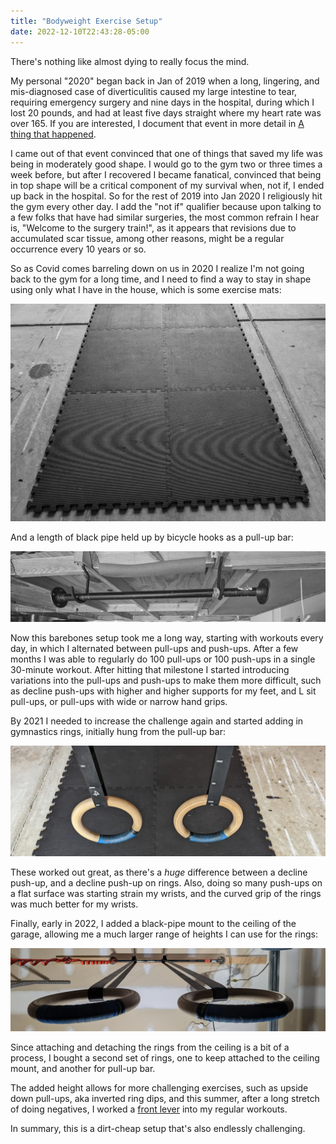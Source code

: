 ```yaml
---
title: "Bodyweight Exercise Setup"
date: 2022-12-10T22:43:28-05:00
---
```


There's nothing like almost dying to really focus the mind.

My personal "2020" began back in Jan of 2019 when a long, lingering, and mis-diagnosed
case of diverticulitis caused my large intestine to tear, requiring emergency
surgery and nine days in the hospital, during which I lost 20 pounds, and had at least
five days straight where my heart rate was over 165.
If you are interested, I document that event in more detail in [A thing that happened](/news/2019/01/a-thing-that-happened/).

I came out of that event convinced that one of things that saved my life
was being in moderately good shape. I would go to the gym two or three times
a week before, but after I recovered I became fanatical, convinced that being in top
shape will be a critical component of my survival when, not if, I ended up
back in the hospital. So for the rest of 2019 into Jan 2020 I religiously hit the gym
every other day. I add the "not if" qualifier because upon talking to a few folks that
have had similar surgeries, the most common refrain I hear is, "Welcome to
the surgery train!", as it appears that revisions due to accumulated scar tissue, among other
reasons, might be a regular occurrence every 10 years or so.

So as Covid comes barreling down on us in 2020 I realize I'm not going back to the gym
for a long time, and I need to find a way to stay in shape using only what I have
in the house, which is some exercise mats:

![Exercise mats](./mat.jpg)

And a length of black pipe held up by bicycle hooks as a pull-up bar:

![Pull up bar](./bar.webp)

Now this barebones setup took me a long way,  starting with workouts every day, in which I 
alternated between pull-ups and push-ups. After a few months I was able to regularly do
100 pull-ups or 100 push-ups in a single 30-minute workout. After hitting that milestone I started introducing
variations into the pull-ups and push-ups to make them more difficult, such as decline push-ups with
higher and higher supports for my feet, and L sit pull-ups, or pull-ups with wide or narrow hand grips.

By 2021 I needed to increase the challenge again and started adding in gymnastics rings, initially
hung from the pull-up bar:

![Gymnatics Rings](./low-rings.webp)

These worked out great, as there's a *huge* difference between a decline push-up, and a decline push-up on rings.
Also, doing so many push-ups on a flat surface was starting strain my wrists, and the curved
grip of the rings was much better for my wrists.

Finally, early in 2022, I added a black-pipe mount to the ceiling of the garage,
allowing me a much larger range of heights I can use for the rings:

![Gymnastics rings mounted to the ceiling of a garage](./high-rings.webp)

Since attaching and detaching the rings from the ceiling is a bit of a process, I bought a second
set of rings, one to keep attached to the ceiling mount, and another for pull-up bar.

The added height allows for more challenging exercises, such as upside down pull-ups, aka inverted ring dips,
and this summer, after a long stretch of doing negatives, I worked a [front lever](https://en.wikipedia.org/wiki/Front_lever) into my regular workouts.

In summary, this is a dirt-cheap setup that's also endlessly challenging.
